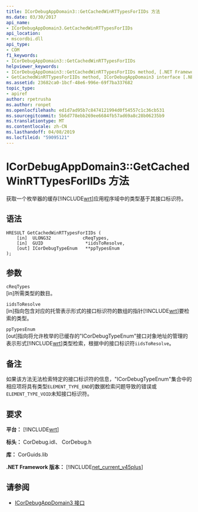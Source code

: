 ```yaml
---
title: ICorDebugAppDomain3::GetCachedWinRTTypesForIIDs 方法
ms.date: 03/30/2017
api_name:
- ICorDebugAppDomain3.GetCachedWinRTTypesForIIDs
api_location:
- mscordbi.dll
api_type:
- COM
f1_keywords:
- ICorDebugAppDomain3::GetCachedWinRTTypesForIIDs
helpviewer_keywords:
- ICorDebugAppDomain3::GetCachedWinRTTypesForIIDs method, [.NET Framework debugging]
- GetCachedWinRTTypesForIIDs method, ICorDebugAppDomain3 interface [.NET Framework debugging]
ms.assetid: 23682ca0-1bcf-48e6-996e-69f7ba337682
topic_type:
- apiref
author: rpetrusha
ms.author: ronpet
ms.openlocfilehash: ed1d7ad95b7c8474121994d0f54557c1c36cb531
ms.sourcegitcommit: 5b6d778ebb269ee6684fb57ad69a8c28b06235b9
ms.translationtype: MT
ms.contentlocale: zh-CN
ms.lasthandoff: 04/08/2019
ms.locfileid: "59095121"
---
```

# <a name="icordebugappdomain3getcachedwinrttypesforiids-method"></a>ICorDebugAppDomain3::GetCachedWinRTTypesForIIDs 方法
获取一个枚举器的缓存[!INCLUDE[wrt](../../../../includes/wrt-md.md)]应用程序域中的类型基于其接口标识符。  
  
## <a name="syntax"></a>语法  
  
```  
HRESULT GetCachedWinRTTypesForIIDs (   
    [in]  ULONG32            cReqTypes,  
    [in]  GUID                *iidsToResolve,  
    [out] ICorDebugTypeEnum   **ppTypesEnum  
);  
```  
  
## <a name="parameters"></a>参数  
 `cReqTypes`  
 [in]所需类型的数目。  
  
 `iidsToResolve`  
 [in]指向包含对应的托管表示形式的接口标识符的数组的指针[!INCLUDE[wrt](../../../../includes/wrt-md.md)]要检索的类型。  
  
 `ppTypesEnum`  
 [out]指向将允许枚举的已缓存的"ICorDebugTypeEnum"接口对象地址的管理的表示形式[!INCLUDE[wrt](../../../../includes/wrt-md.md)]类型检索，根据中的接口标识符`iidsToResolve`。  
  
## <a name="remarks"></a>备注  
 如果该方法无法检索特定的接口标识符的信息，"ICorDebugTypeEnum"集合中的相应项将具有类型`ELEMENT_TYPE_END`的数据检索问题导致的错误或`ELEMENT_TYPE_VOID`未知接口标识符。  
  
## <a name="requirements"></a>要求  
 **平台：** [!INCLUDE[wrt](../../../../includes/wrt-md.md)]  
  
 **标头：** CorDebug.idl、 CorDebug.h  
  
 **库：** CorGuids.lib  
  
 **.NET Framework 版本：** [!INCLUDE[net_current_v45plus](../../../../includes/net-current-v45plus-md.md)]  
  
## <a name="see-also"></a>请参阅

- [ICorDebugAppDomain3 接口](../../../../docs/framework/unmanaged-api/debugging/icordebugappdomain3-interface.md)

